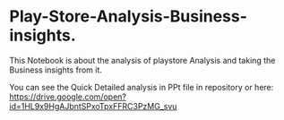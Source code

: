 # Play-Store-Analysis-Business-insights.
This Notebook is about the analysis of playstore Analysis and taking the Business insights from it.

You can see the Quick Detailed analysis in PPt file in repository or
here: https://drive.google.com/open?id=1HL9x9HgAJbntSPxoTpxFFRC3PzMG_svu
